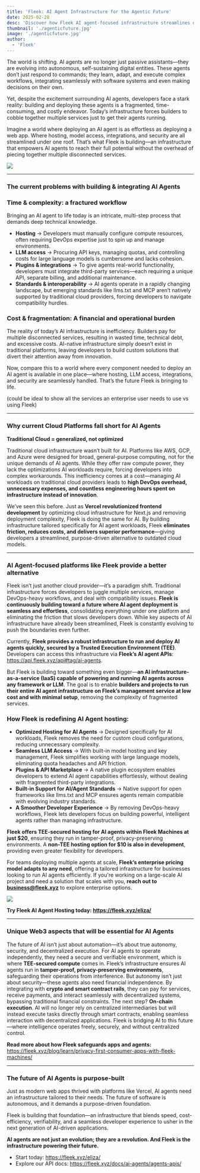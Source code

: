 ```yaml
---
title: 'Fleek: AI Agent Infrastructure for the Agentic Future'
date: 2025-02-28
desc: 'Discover how Fleek AI agent-focused infrastructure streamlines development, reduces costs, and integrates Web3 technologies to empower autonomous, secure, and decentralized AI applications.'
thumbnail: './agenticfuture.jpg'
image: './agenticfuture.jpg'
author:
  - 'Fleek'
---
```


The world is shifting. AI agents are no longer just passive assistants—they are evolving into autonomous, self-sustaining digital entities. These agents don’t just respond to commands; they learn, adapt, and execute complex workflows, integrating seamlessly with software systems and even making decisions on their own.

Yet, despite the excitement surrounding AI agents, developers face a stark reality: building and deploying these agents is a fragmented, time-consuming, and costly endeavor. Today’s infrastructure forces builders to cobble together multiple services just to get their agents running.

Imagine a world where deploying an AI agent is as effortless as deploying a web app. Where hosting, model access, integrations, and security are all streamlined under one roof. That’s what Fleek is building—an infrastructure that empowers AI agents to reach their full potential without the overhead of piecing together multiple disconnected services.

![](./meme.png)

---

### **The current problems with building & integrating AI Agents**

### **Time & complexity: a fractured workflow**

Bringing an AI agent to life today is an intricate, multi-step process that demands deep technical knowledge.

- **Hosting** → Developers must manually configure compute resources, often requiring DevOps expertise just to spin up and manage environments.
- **LLM access** → Procuring API keys, managing quotas, and controlling costs for large language models is cumbersome and lacks cohesion.
- **Plugins & integrations** → To give agents real-world functionality, developers must integrate third-party services—each requiring a unique API, separate billing, and additional maintenance.
- **Standards & interoperability** → AI agents operate in a rapidly changing landscape, but emerging standards like llms.txt and MCP aren’t natively supported by traditional cloud providers, forcing developers to navigate compatibility hurdles.

### **Cost & fragmentation: A financial and operational burden**

The reality of today’s AI infrastructure is inefficiency. Builders pay for multiple disconnected services, resulting in wasted time, technical debt, and excessive costs. AI-native infrastructure simply doesn’t exist in traditional platforms, leaving developers to build custom solutions that divert their attention away from innovation.

Now, compare this to a world where every component needed to deploy an AI agent is available in one place—where hosting, LLM access, integrations, and security are seamlessly handled. That’s the future Fleek is bringing to life.

(could be ideal to show all the services an enterprise user needs to use vs using Fleek)

---

### **Why current Cloud Platforms fall short for AI Agents**

**Traditional Cloud = generalized, not optimized**

Traditional cloud infrastructure wasn’t built for AI. Platforms like AWS, GCP, and Azure were designed for broad, general-purpose computing, not for the unique demands of AI agents. While they offer raw compute power, they lack the optimizations AI workloads require, forcing developers into complex workarounds. This inefficiency comes at a cost—managing AI workloads on traditional cloud providers leads to **high DevOps overhead, unnecessary expenses, and countless engineering hours spent on infrastructure instead of innovation**.

We’ve seen this before. Just as **Vercel revolutionized frontend development** by optimizing cloud infrastructure for Next.js and removing deployment complexity, Fleek is doing the same for AI. By building infrastructure tailored specifically for AI agent workloads, Fleek **eliminates friction, reduces costs, and delivers superior performance**—giving developers a streamlined, purpose-driven alternative to outdated cloud models.

---

### **AI Agent-focused platforms like Fleek provide a better alternative**

Fleek isn’t just another cloud provider—it’s a paradigm shift. Traditional infrastructure forces developers to juggle multiple services, manage DevOps-heavy workflows, and deal with compatibility issues. **Fleek is continuously building toward a future where AI agent deployment is seamless and effortless**, consolidating everything under one platform and eliminating the friction that slows developers down. While key aspects of AI infrastructure have already been streamlined, Fleek is constantly evolving to push the boundaries even further.

Currently, **Fleek provides a robust infrastructure to run and deploy AI agents quickly, secured by a Trusted Execution Environment (TEE)**. Developers can access this infrastructure via **Fleek’s AI agent APIs**: https://api.fleek.xyz/api#tag/ai-agents.

But Fleek is building toward something even bigger—**an AI infrastructure-as-a-service (IaaS) capable of powering and running AI agents across any framework or LLM**. The goal is to enable **builders and projects to run their entire AI agent infrastructure on Fleek’s management service at low cost and with minimal setup**, removing the complexity of fragmented services.

### **How Fleek is redefining AI Agent hosting:**

- **Optimized Hosting for AI Agents** → Designed specifically for AI workloads, Fleek removes the need for custom cloud configurations, reducing unnecessary complexity.
- **Seamless LLM Access** → With built-in model hosting and key management, Fleek simplifies working with large language models, eliminating quota headaches and API friction.
- **Plugins & API Marketplace** → A native plugin ecosystem enables developers to extend AI agent capabilities effortlessly, without dealing with fragmented third-party integrations.
- **Built-in Support for AI/Agent Standards** → Native support for open frameworks like llms.txt and MCP ensures agents remain compatible with evolving industry standards.
- **A Smoother Developer Experience** → By removing DevOps-heavy workflows, Fleek lets developers focus on building powerful, intelligent agents rather than managing infrastructure.

**Fleek offers TEE-secured hosting for AI agents within Fleek Machines at just $20**, ensuring they run in tamper-proof, privacy-preserving environments. A **non-TEE hosting option for $10 is also in development**, providing even greater flexibility for developers.

For teams deploying multiple agents at scale, **Fleek’s enterprise pricing model adapts to any need**, offering a tailored infrastructure for businesses looking to run AI agents efficiently. If you're working on a large-scale AI project and need a solution that scales with you, **reach out to business@fleek.xyz** to explore enterprise options.

![](./discord.png)

**Try Fleek AI Agent Hosting today: https://fleek.xyz/eliza/**

---

### **Unique Web3 aspects that will be essential for AI Agents**

The future of AI isn’t just about automation—it’s about true autonomy, security, and decentralized execution. For AI agents to operate independently, they need a secure and verifiable environment, which is where **TEE-secured compute** comes in. Fleek’s infrastructure ensures AI agents run in **tamper-proof, privacy-preserving environments**, safeguarding their operations from interference. But autonomy isn’t just about security—these agents also need financial independence. By integrating with **crypto and smart contract rails**, they can pay for services, receive payments, and interact seamlessly with decentralized systems, bypassing traditional financial constraints. The next step? **On-chain execution**. AI will no longer rely on centralized intermediaries but will instead execute tasks directly through smart contracts, enabling seamless interaction with decentralized applications. Fleek is bridging AI to this future—where intelligence operates freely, securely, and without centralized control.

**Read more about how Fleek safeguards apps and agents:**  https://fleek.xyz/blog/learn/privacy-first-consumer-apps-with-fleek-machines/

---

### **The future of AI Agents is purpose-built**

Just as modern web apps thrived with platforms like Vercel, AI agents need an infrastructure tailored to their needs. The future of software is autonomous, and it demands a purpose-driven foundation.

Fleek is building that foundation—an infrastructure that blends speed, cost-efficiency, verifiability, and a seamless developer experience to usher in the next generation of AI-driven applications.

**AI agents are not just an evolution; they are a revolution. And Fleek is the infrastructure powering their future.**

- Start today: https://fleek.xyz/eliza/
- Explore our API docs: https://fleek.xyz/docs/ai-agents/agents-apis/
